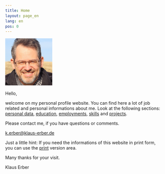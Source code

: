 ```yaml
---
title: Home
layout: page_en
lang: en
pos: 0
---
```

<img class="my-image" width="30%" src="img/ErberKlaus.jpg" />

Hello,

welcome on my personal profile website. You can find here a lot of job related and personal informations about me. Look at the following sections: [personal data](pers_data.html), [education](education.html), [employments](employments.html), [skills](skills.html) and [projects](projects.html).

Please contact me, if you have questions or comments.

[k.erber@klaus-erber.de](mailto:k.erber@klaus-erber.de)

Just a little hint: If you need the informations of this website in print form, you can use the [print](print.html) version area.

Many thanks for your visit.

Klaus Erber
